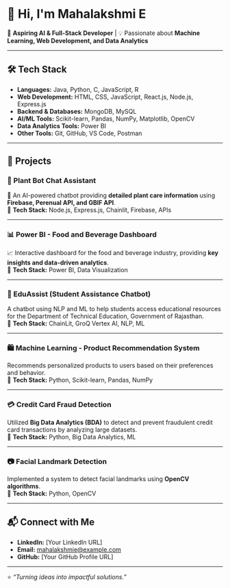 # 👋 Hi, I'm Mahalakshmi E

🚀 **Aspiring AI & Full-Stack Developer** | 💡 Passionate about **Machine Learning, Web Development, and Data Analytics**  

---

## 🛠️ Tech Stack

- **Languages:** Java, Python, C, JavaScript, R  
- **Web Development:** HTML, CSS, JavaScript, React.js, Node.js, Express.js  
- **Backend & Databases:** MongoDB, MySQL  
- **AI/ML Tools:** Scikit-learn, Pandas, NumPy, Matplotlib, OpenCV  
- **Data Analytics Tools:** Power BI  
- **Other Tools:** Git, GitHub, VS Code, Postman  

---

## 📌 Projects

### 🌱 Plant Bot Chat Assistant  
💬 An AI-powered chatbot providing **detailed plant care information** using **Firebase, Perenual API, and GBIF API**.  
🔹 **Tech Stack:** Node.js, Express.js, Chainlit, Firebase, APIs  

---

### 📊 Power BI - Food and Beverage Dashboard  
📈 Interactive dashboard for the food and beverage industry, providing **key insights and data-driven analytics**.  
🔹 **Tech Stack:** Power BI, Data Visualization  

---

### 🤖 EduAssist (Student Assistance Chatbot)  
A chatbot using NLP and ML to help students access educational resources for the Department of Technical Education, Government of Rajasthan.  
🔹 **Tech Stack:** ChainLit, GroQ Vertex AI, NLP, ML  

---

### 🛍 Machine Learning - Product Recommendation System  
Recommends personalized products to users based on their preferences and behavior.  
🔹 **Tech Stack:** Python, Scikit-learn, Pandas, NumPy  

---

### 💳 Credit Card Fraud Detection  
Utilized **Big Data Analytics (BDA)** to detect and prevent fraudulent credit card transactions by analyzing large datasets.  
🔹 **Tech Stack:** Python, Big Data Analytics, ML  

---

### 📷 Facial Landmark Detection  
Implemented a system to detect facial landmarks using **OpenCV algorithms**.  
🔹 **Tech Stack:** Python, OpenCV  

---

## 📬 Connect with Me

- **LinkedIn:** [Your LinkedIn URL]  
- **Email:** mahalakshmie@example.com  
- **GitHub:** [Your GitHub Profile URL]  

---

⭐ _“Turning ideas into impactful solutions.”_  
